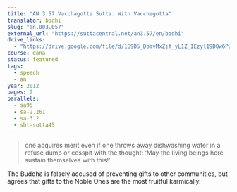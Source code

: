 ```yaml
---
title: "AN 3.57 Vacchagotta Sutta: With Vacchagotta"
translator: bodhi
slug: "an.003.057"
external_url: "https://suttacentral.net/an3.57/en/bodhi"
drive_links:
  - "https://drive.google.com/file/d/1G9D5_DbYvMxZjf_yL1Z_IEzyl19DOw6P/view?usp=drivesdk"
course: dana
status: featured
tags:
  - speech
  - an
year: 2012
pages: 2
parallels:
  - sa95
  - sa-2.261
  - sa-3.2
  - sht-sutta45
---
```


> one acquires merit even if one throws away dishwashing water in a refuse dump or cesspit with the thought: ‘May the living beings here sustain themselves with this!’

The Buddha is falsely accused of preventing gifts to other communities, but agrees that gifts to the Noble Ones are the most fruitful karmically.
